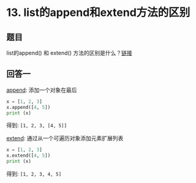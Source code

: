 # 13. list的append和extend方法的区别

## 题目

list的append() 和 extend() 方法的区别是什么？[链接](https://stackoverflow.com/questions/252703/difference-between-append-vs-extend-list-methods-in-python)

## 回答一

[append](https://docs.python.org/2/library/array.html?#array.array.append): 添加一个对象在最后

```python
x = [1, 2, 3]
x.append([4, 5])
print (x)
```

得到: `[1, 2, 3, [4, 5]]`

[extend](https://docs.python.org/2/library/array.html?#array.array.extend): 通过从一个可遍历对象添加元素扩展列表

```python
x = [1, 2, 3]
x.extend([4, 5])
print (x)
```

得到: `[1, 2, 3, 4, 5]`